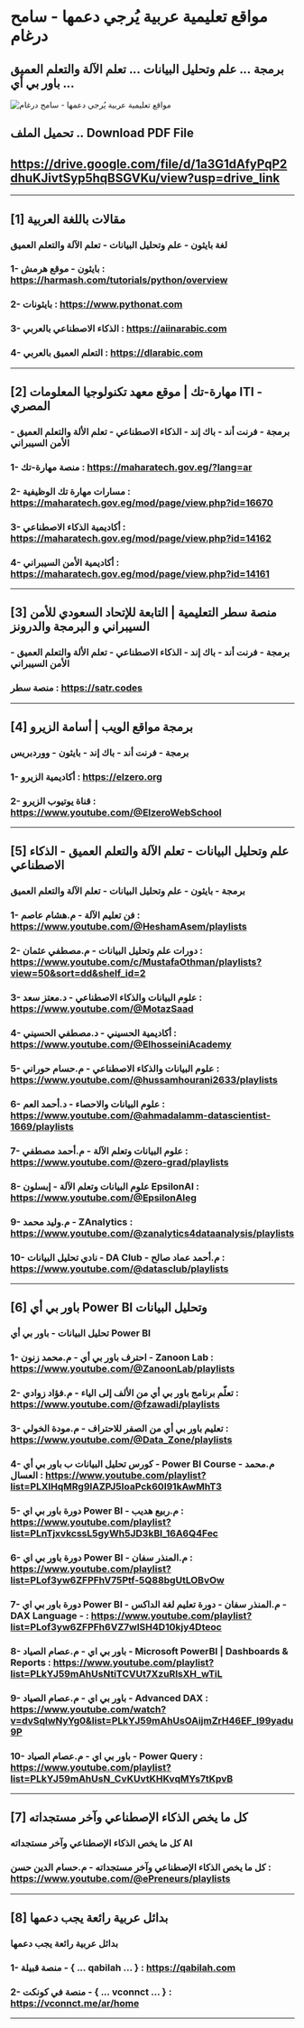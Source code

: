 # مواقع تعليمية عربية يُرجي دعمها - سامح درغام
## برمجة ... علم وتحليل البيانات ... تعلم الآلة والتعلم العميق ... باور بي أي

![مواقع تعليمية عربية يُرجي دعمها - سامح درغام](https://github.com/user-attachments/assets/d8b1800f-90d5-4d31-be37-47ea864bc752)

## تحميل الملف .. Download PDF File
## https://drive.google.com/file/d/1a3G1dAfyPqP2dhuKJivtSyp5hqBSGVKu/view?usp=drive_link


-------------------------------------------------------------------------------------------------------



## [1] مقالات باللغة العربية
 ### لغة بايثون - علم وتحليل البيانات - تعلم الآلة والتعلم العميق
 

 ### 1- بايثون - موقع هرمش :  https://harmash.com/tutorials/python/overview
 ### 2- بايثونات :  https://www.pythonat.com
 ### 3- الذكاء الاصطناعي بالعربي :  https://aiinarabic.com
 ### 4- التعلم العميق بالعربي :  https://dlarabic.com



-------------------------------------------------------------------------------------------------------


## [2] مهارة-تك | موقع معهد تكنولوجيا المعلومات ITI - المصري
 ### برمجة - فرنت أند - باك إند - الذكاء الاصطناعي - تعلم الألة والتعلم العميق - الأمن السيبراني
 

 ### 1- منصة مهارة-تك :  https://maharatech.gov.eg/?lang=ar 
 ### 2- مسارات مهارة تك الوظيفية : https://maharatech.gov.eg/mod/page/view.php?id=16670
 ### 3- أكاديمية الذكاء الاصطناعي :  https://maharatech.gov.eg/mod/page/view.php?id=14162
 ### 4- أكاديمية الأمن السيبراني  : https://maharatech.gov.eg/mod/page/view.php?id=14161







-------------------------------------------------------------------------------------------------------


## [3] منصة سطر التعليمية | التابعة للإتحاد السعودي للأمن السيبراني و البرمجة والدرونز
 ### برمجة - فرنت أند - باك إند - الذكاء الاصطناعي - تعلم الألة والتعلم العميق - الأمن السيبراني
 

 ### منصة سطر :  https://satr.codes 






-------------------------------------------------------------------------------------------------------


## [4] برمجة مواقع الويب | أسامة الزيرو
 ### برمجة - فرنت أند - باك إند - بايثون - ووردبريس
 

 ### 1- أكاديمية الزيرو :  https://elzero.org
 ### 2- قناة يوتيوب الزيرو : https://www.youtube.com/@ElzeroWebSchool



-------------------------------------------------------------------------------------------------------


## [5] علم وتحليل البيانات - تعلم الآلة والتعلم العميق - الذكاء الاصطناعي
 ### برمجة  - بايثون - علم وتحليل البيانات - تعلم الآلة والتعلم العميق
 

 ### 1- فن تعليم الآلة - م.هشام عاصم : https://www.youtube.com/@HeshamAsem/playlists
 ### 2- دورات علم وتحليل البيانات - م.مصطفي عثمان : https://www.youtube.com/c/MustafaOthman/playlists?view=50&sort=dd&shelf_id=2
 ### 3- علوم البيانات والذكاء الاصطناعي - د.معتز سعد : https://www.youtube.com/@MotazSaad
 ### 4- أكاديمية الحسيني - د.مصطفي الحسيني :  https://www.youtube.com/@ElhosseiniAcademy 
 ### 5- علوم البيانات والذكاء الاصطناعي - م.حسام حوراني : https://www.youtube.com/@hussamhourani2633/playlists
 ### 6- علوم البيانات والاحصاء - د.أحمد العم : https://www.youtube.com/@ahmadalamm-datascientist-1669/playlists
### 7- علوم البيانات وتعلم الآلة - م.أحمد مصطفي : https://www.youtube.com/@zero-grad/playlists
### 8- علوم البيانات وتعلم الآلة - إبسلون EpsilonAI : https://www.youtube.com/@EpsilonAIeg 
### 9- م.وليد محمد - ZAnalytics : https://www.youtube.com/@zanalytics4dataanalysis/playlists
### 10- نادي تحليل البيانات - DA Club - م.أحمد عماد صالح : https://www.youtube.com/@datasclub/playlists



-------------------------------------------------------------------------------------------------------


## [6] باور بي أي Power BI وتحليل البيانات
 ### تحليل البيانات - باور بي أي Power BI
 

 ### 1- احترف باور بي أي - م.محمد زنون - Zanoon Lab : https://www.youtube.com/@ZanoonLab/playlists
 ### 2- تعلّم برنامج باور بي أي من الألف إلى الياء - م.فؤاد زوادي :  https://www.youtube.com/@fzawadi/playlists
 ### 3- تعليم باور بي أي من الصفر للاحتراف - م.مودة الخولي : https://www.youtube.com/@Data_Zone/playlists
 ### 4- كورس تحليل البيانات ب باور بي أي - Power BI Course - م.محمد العسال : https://www.youtube.com/playlist?list=PLXlHqMRg9lAZPJ5loaPck60I91kAwMhT3
 ### 5- دورة باور بي اي Power BI - م.ربيع هديب : https://www.youtube.com/playlist?list=PLnTjxvkcssL5gyWh5JD3kBl_16A6Q4Fec
 ### 6- دورة باور بي اي Power BI - م.المنذر سفان : https://www.youtube.com/playlist?list=PLof3yw6ZFPFhV75Ptf-5Q88bgUtLOBvOw
 ### 7- دورة باور بي اي Power BI - م.المنذر سفان  - دورة تعليم لغة الداكس - DAX Language -  : https://www.youtube.com/playlist?list=PLof3yw6ZFPFh6VZ7wlSH4D10kjy4Dteoc
 ### 8- باور بي اي - م.عصام الصياد - Microsoft PowerBI | Dashboards & Reports : https://www.youtube.com/playlist?list=PLkYJ59mAhUsNtiTCVUt7XzuRlsXH_wTiL
 ### 9- باور بي اي - م.عصام الصياد - Advanced DAX : https://www.youtube.com/watch?v=dvSqIwNyYg0&list=PLkYJ59mAhUsOAijmZrH46EF_I99yadu9P
 ### 10- باور بي اي - م.عصام الصياد - Power Query : https://www.youtube.com/playlist?list=PLkYJ59mAhUsN_CvKUvtKHKvqMYs7tKpvB




-------------------------------------------------------------------------------------------------------


## [7] كل ما يخص الذكاء الإصطناعي وآخر مستجداته
 ### كل ما يخص الذكاء الإصطناعي وآخر مستجداته AI
 

 ### كل ما يخص الذكاء الإصطناعي وآخر مستجداته - م.حسام الدين حسن : https://www.youtube.com/@ePreneurs/playlists



-------------------------------------------------------------------------------------------------------


## [8] بدائل عربية رائعة يجب دعمها
 ### بدائل عربية رائعة يجب دعمها 

 ### 1- منصة قبيلة - { ... qabilah ... } : https://qabilah.com
 ### 2- منصة في كونكت - { ... vconnct ... } : https://vconnct.me/ar/home



-------------------------------------------------------------------------------------------------------
